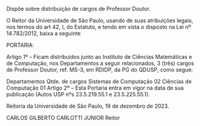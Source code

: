 Dispõe sobre distribuição de cargos de Professor Doutor.

O Reitor da Universidade de São Paulo, usando de suas atribuições legais, nos termos do art 42, I, do Estatuto, e tendo em vista o disposto na Lei nº 14.782/2012, baixa a seguinte

PORTARIA:

Artigo 1º – Ficam distribuídos junto ao Instituto de Ciências Matemáticas e de Computação, nos Departamentos a seguir relacionados, 3 (três) cargos de Professor Doutor, ref. MS-3, em RDIDP, da PG do QDUSP, como segue:

Departamentos	Qtde. de cargos
Sistemas de Computação	02
Ciências de Computação	01
Artigo 2º – Esta Portaria entra em vigor na data de sua publicação (Autos USP nºs 23.5.219.55.1 e 23.5.225.55.1).

Reitoria da Universidade de São Paulo, 19 de dezembro de 2023.

CARLOS GILBERTO CARLOTTI JUNIOR
Reitor